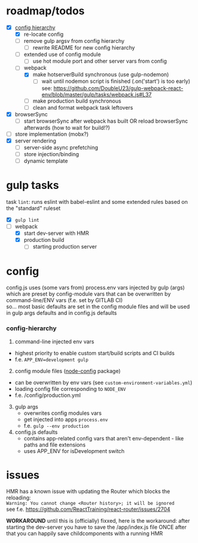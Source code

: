 # roadmap/todos
* [x] [config hierarchy](#config-hierarchy)  
  * [x] re-locate config
  * [ ] remove gulp argsv from config hierarchy
    * [ ] rewrite README for new config hierarchy
  * [ ] extended use of config module
    * [ ] use hot module port and other server vars from config
  * [ ] webpack
    * [x] make hotserverBuild synchronous (use gulp-nodemon)
      * [ ] wait until nodemon script is finished (.on('start') is too early)  
      see: https://github.com/DoubleU23/gulp-webpack-react-env/blob/master/gulp/tasks/webpack.js#L37
    * [ ] make production build synchronous
    * [ ] clean and format webpack task leftovers
* [x] browserSync
  * [ ] start browserSync after webpack has built OR reload browserSync afterwards (how to wait for build!?)
* [ ] store implementation (mobx?)
* [x] server rendering  
  * [ ] server-side async prefetching
  * [ ] store injection/binding
  * [ ] dynamic template

# gulp tasks
task `lint`: runs eslint with babel-eslint and some extended rules based on the "standard" ruleset

* [x] `gulp lint`
* [ ] webpack
  * [x] start dev-server with HMR
  * [x] production build
     * [ ] starting production server

# config

config.js uses (some vars from) process.env vars injected by gulp (args) which are preset by config-module vars that can be overwritten by command-line/ENV vars (f.e. set by GITLAB CI)  
so... most basic defaults are set in the config module files and will be used in gulp args defaults and in config.js defaults

### config-hierarchy

1. command-line injected env vars
  * highest priority to enable custom start/build scripts and CI builds
  * f.e. `APP_ENV=development gulp`
2. config module files ([node-config](https://www.npmjs.com/package/config) package)
  * can be overwritten by env vars (see `custom-environment-variables.yml`)
  * loading config file corresponding to `NODE_ENV`
  * f.e. /config/production.yml
3. gulp args
    * overwrites config modules vars
    * get injected into apps `process.env`
    * f.e. `gulp --env production`
4. config.js defaults
    * contains app-related config vars that aren't env-dependent - like paths and file extensions
    * uses APP_ENV for isDevelopment switch

# issues
HMR has a known issue with updating the Router which blocks the reloading:  
`Warning: You cannot change <Router history>; it will be ignored`  
see f.e. https://github.com/ReactTraining/react-router/issues/2704

**WORKAROUND**
until this is (officially) fixxed, here is the workaround:
after starting the dev-server you have to save the /app/index.js file ONCE
after that you can happily save childcomponents with a running HMR
